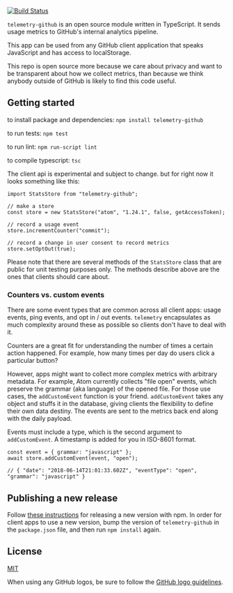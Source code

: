 [![Build Status](https://travis-ci.com/atom/telemetry.svg?token=RwrCnzpsZN5oEq5S5p7V&branch=master)](https://travis-ci.com/atom/telemetry)

`telemetry-github` is an open source module written in TypeScript. It sends usage metrics to GitHub's internal analytics pipeline.

This app can be used from any GitHub client application that speaks JavaScript and has access to localStorage.

This repo is open source more because we care about privacy and want to be transparent about how we collect metrics, than because we think anybody outside of GitHub is likely to find this code useful.

## Getting started

to install package and dependencies:
`npm install telemetry-github`

to run tests:
`npm test`

to run lint:
`npm run-script lint`

to compile typescript:
`tsc`

The client api is experimental and subject to change.
but for right now it looks something like this:
```
import StatsStore from "telemetry-github";

// make a store
const store = new StatsStore("atom", "1.24.1", false, getAccessToken);

// record a usage event
store.incrementCounter("commit");

// record a change in user consent to record metrics
store.setOptOut(true);

```

Please note that there are several methods of the `StatsStore` class that are public for unit testing purposes only.  The methods describe above are the ones that clients should care about.

### Counters vs. custom events

There are some event types that are common across all client apps: usage events, ping events, and opt in / out events. `telemetry` encapsulates as much complexity around these as possible so clients don't have to deal with it.

Counters are a great fit for understanding the number of times a certain action happened.  For example, how many times per day do users click a particular button?

However, apps might want to collect more complex metrics with arbitrary metadata. For example, Atom currently collects "file open" events, which preserve the grammar (aka language) of the opened file.  For those use cases, the `addCustomEvent` function is your friend.  `addCustomEvent` takes any object and stuffs it in the database, giving clients the flexibility to define their own data destiny.  The events are sent to the metrics back end along with the daily payload.

Events must include a type, which is the second argument to `addCustomEvent`. A timestamp is added for you in ISO-8601 format.

```
const event = { grammar: "javascript" };
await store.addCustomEvent(event, "open");

// { "date": "2018-06-14T21:01:33.602Z", "eventType": "open", "grammar": "javascript" }
```

## Publishing a new release

Follow [these instructions](https://docs.npmjs.com/getting-started/publishing-npm-packages) for releasing a new version with npm. In order for client apps to use a new version, bump the version of `telemetry-github` in the `package.json` file, and then run `npm install` again.

## License


[MIT](https://github.com/atom/telemetry/blob/master/LICENSE)

When using any GitHub logos, be sure to follow the [GitHub logo guidelines](https://github.com/logos).

